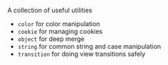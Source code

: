 A collection of useful utilities

- `color` for color manipulation
- `cookie` for managing cookies
- `object` for deep merge
- `string` for common string and case manipulation
- `transition` for doing view transitions safely
